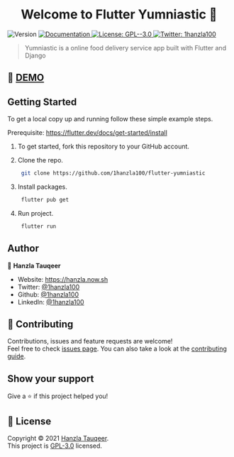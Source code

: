 <h1 align="center">Welcome to Flutter Yumniastic 👋</h1>
<p>
  <img alt="Version" src="https://img.shields.io/badge/version-1.0.0-blue.svg?cacheSeconds=2592000" />
  <a href="https://github.com/1hanzla100/flutter-yumniastic/blob/master/README.md" target="_blank">
    <img alt="Documentation" src="https://img.shields.io/badge/documentation-yes-brightgreen.svg" />
  </a>
  <a href="https://github.com/1hanzla100/flutter-yumniastic/blob/master/LICENSE" target="_blank">
    <img alt="License: GPL--3.0" src="https://img.shields.io/badge/License-GPL--3.0-yellow.svg" />
  </a>
  <a href="https://twitter.com/1hanzla100" target="_blank">
    <img alt="Twitter: 1hanzla100" src="https://img.shields.io/twitter/follow/1hanzla100.svg?style=social" />
  </a>
</p>

> Yumniastic is a online food delivery service app built with Flutter and Django

## 🚀 [DEMO](https://github.com/1hanzla100/flutter-yumniastic/releases)
## Getting Started

To get a local copy up and running follow these simple example steps.

Prerequisite: https://flutter.dev/docs/get-started/install

1. To get started, fork this repository to your GitHub account.

2. Clone the repo.
    ```sh
     git clone https://github.com/1hanzla100/flutter-yumniastic
    ```
3. Install packages.
    ```sh
     flutter pub get
    ```
4. Run project.
    ```sh
     flutter run
    ```

## Author

👤 **Hanzla Tauqeer**

* Website: https://hanzla.now.sh
* Twitter: [@1hanzla100](https://twitter.com/1hanzla100)
* Github: [@1hanzla100](https://github.com/1hanzla100)
* LinkedIn: [@1hanzla100](https://linkedin.com/in/1hanzla100)

## 🤝 Contributing

Contributions, issues and feature requests are welcome!<br />Feel free to check [issues page](https://github.com/1hanzla100/flutter-yumniastic/issues). You can also take a look at the [contributing guide](https://github.com/1hanzla100/flutter-yumniastic/blob/master/CONTRIBUTING.md).

## Show your support

Give a ⭐️ if this project helped you!

## 📝 License

Copyright © 2021 [Hanzla Tauqeer](https://github.com/1hanzla100).<br />
This project is [GPL-3.0](https://github.com/1hanzla100/flutter-yumniastic/blob/master/LICENSE) licensed.
